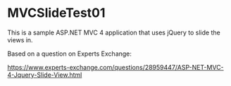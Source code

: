 # MVCSlideTest01

This is a sample ASP.NET MVC 4 application that uses jQuery to slide the views in.

Based on a question on Experts Exchange:

https://www.experts-exchange.com/questions/28959447/ASP-NET-MVC-4-Jquery-Slide-View.html
